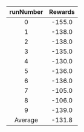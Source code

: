 | runNumber | Rewards |
|:-:|:-:|
|0|-155.0|
|1|-138.0|
|2|-138.0|
|3|-135.0|
|4|-130.0|
|5|-136.0|
|6|-136.0|
|7|-105.0|
|8|-106.0|
|9|-139.0|
| Average |-131.8|
